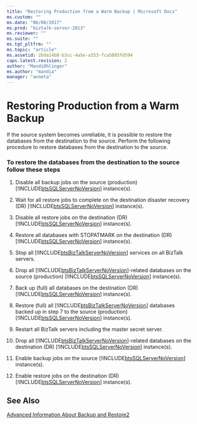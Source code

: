 ```yaml
---
title: "Restoring Production from a Warm Backup | Microsoft Docs"
ms.custom: ""
ms.date: "06/08/2017"
ms.prod: "biztalk-server-2013"
ms.reviewer: ""
ms.suite: ""
ms.tgt_pltfrm: ""
ms.topic: "article"
ms.assetid: 2bda14b8-b3cc-4a5e-a353-fca5885fd594
caps.latest.revision: 2
author: "MandiOhlinger"
ms.author: "mandia"
manager: "anneta"
---
```

# Restoring Production from a Warm Backup
If the source system becomes unreliable, it is possible to restore the databases from the destination to the source. Perform the following procedure to restore databases from the destination to the source.  
  
### To restore the databases from the destination to the source follow these steps  
  
1.  Disable all backup jobs on the source (production) [!INCLUDE[btsSQLServerNoVersion](../includes/btssqlservernoversion-md.md)] instance(s).  
  
2.  Wait for all restore jobs to complete on the destination disaster recovery (DR) [!INCLUDE[btsSQLServerNoVersion](../includes/btssqlservernoversion-md.md)] instance(s).  
  
3.  Disable all restore jobs on the destination (DR) [!INCLUDE[btsSQLServerNoVersion](../includes/btssqlservernoversion-md.md)] instance(s).  
  
4.  Restore all databases with STOPATMARK on the destination (DR) [!INCLUDE[btsSQLServerNoVersion](../includes/btssqlservernoversion-md.md)] instance(s).  
  
5.  Stop all [!INCLUDE[btsBizTalkServerNoVersion](../includes/btsbiztalkservernoversion-md.md)] services on all BizTalk servers.  
  
6.  Drop all [!INCLUDE[btsBizTalkServerNoVersion](../includes/btsbiztalkservernoversion-md.md)]-related databases on the source (production) [!INCLUDE[btsSQLServerNoVersion](../includes/btssqlservernoversion-md.md)] instance(s).  
  
7.  Back up (full) all databases on the destination (DR) [!INCLUDE[btsSQLServerNoVersion](../includes/btssqlservernoversion-md.md)] instance(s).  
  
8.  Restore (full) all [!INCLUDE[btsBizTalkServerNoVersion](../includes/btsbiztalkservernoversion-md.md)] databases backed up in step 7 to the source (production) [!INCLUDE[btsSQLServerNoVersion](../includes/btssqlservernoversion-md.md)] instance(s).  
  
9. Restart all BizTalk servers including the master secret server.  
  
10. Drop all [!INCLUDE[btsBizTalkServerNoVersion](../includes/btsbiztalkservernoversion-md.md)]-related databases on the destination (DR) [!INCLUDE[btsSQLServerNoVersion](../includes/btssqlservernoversion-md.md)] instance(s).  
  
11. Enable backup jobs on the source [!INCLUDE[btsSQLServerNoVersion](../includes/btssqlservernoversion-md.md)] instance(s).  
  
12. Enable restore jobs on the destination (DR) [!INCLUDE[btsSQLServerNoVersion](../includes/btssqlservernoversion-md.md)] instance(s).  
  
## See Also  
 [Advanced Information About Backup and Restore2](../technical-guides/advanced-information-about-backup-and-restore2.md)